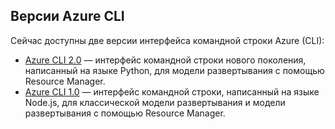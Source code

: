 ## <a name="versions-of-the-azure-cli"></a>Версии Azure CLI

Сейчас доступны две версии интерфейса командной строки Azure (CLI):

* [Azure CLI 2.0](../articles/storage/common/storage-azure-cli.md) — интерфейс командной строки нового поколения, написанный на языке Python, для модели развертывания с помощью Resource Manager.
* [Azure CLI 1.0](../articles/storage/common/storage-azure-cli-nodejs.md) — интерфейс командной строки, написанный на языке Node.js, для классической модели развертывания и модели развертывания с помощью Resource Manager.